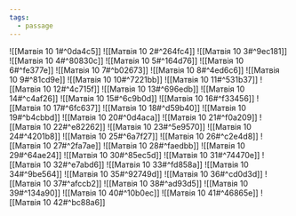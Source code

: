 ```yaml
---
tags:
  - passage
---
```


![[Матвія 10 1#^0da4c5]]
![[Матвія 10 2#^264fc4]]
![[Матвія 10 3#^9ec181]]
![[Матвія 10 4#^80830c]]
![[Матвія 10 5#^164d76]]
![[Матвія 10 6#^fe377e]]
![[Матвія 10 7#^b02673]]
![[Матвія 10 8#^4ed6c6]]
![[Матвія 10 9#^81cd9e]]
![[Матвія 10 10#^7221bb]]
![[Матвія 10 11#^531b37]]
![[Матвія 10 12#^4c715f]]
![[Матвія 10 13#^696edb]]
![[Матвія 10 14#^c4af26]]
![[Матвія 10 15#^6c9b0d]]
![[Матвія 10 16#^f33456]]
![[Матвія 10 17#^6fc637]]
![[Матвія 10 18#^d59b40]]
![[Матвія 10 19#^b4cbbd]]
![[Матвія 10 20#^0d4aca]]
![[Матвія 10 21#^f0a209]]
![[Матвія 10 22#^e82262]]
![[Матвія 10 23#^5e9570]]
![[Матвія 10 24#^4201b8]]
![[Матвія 10 25#^6a7f27]]
![[Матвія 10 26#^c2e4d8]]
![[Матвія 10 27#^2fa7ae]]
![[Матвія 10 28#^faedbb]]
![[Матвія 10 29#^64ae24]]
![[Матвія 10 30#^85ec5d]]
![[Матвія 10 31#^74470e]]
![[Матвія 10 32#^e7abd6]]
![[Матвія 10 33#^fd858a]]
![[Матвія 10 34#^9be564]]
![[Матвія 10 35#^92749d]]
![[Матвія 10 36#^cd0d3d]]
![[Матвія 10 37#^afccb2]]
![[Матвія 10 38#^ad93d5]]
![[Матвія 10 39#^134a90]]
![[Матвія 10 40#^10b0ec]]
![[Матвія 10 41#^46865e]]
![[Матвія 10 42#^bc88a6]]